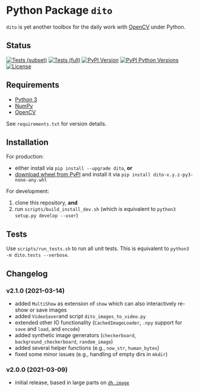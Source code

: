 Python Package `dito`
=====================

`dito` is yet another toolbox for the daily work with [OpenCV](https://opencv.org/) under Python.


Status
------

[![Tests (subset)](https://github.com/dhaase-de/dito/actions/workflows/tests-subset.yml/badge.svg)](https://github.com/dhaase-de/dito/actions/workflows/tests-subset.yml)
[![Tests (full)](https://github.com/dhaase-de/dito/actions/workflows/tests-full.yml/badge.svg)](https://github.com/dhaase-de/dito/actions/workflows/tests-full.yml)
[![PyPI Version](https://img.shields.io/pypi/v/dito.svg)](https://pypi.python.org/pypi/dito/)
[![PyPI Python Versions](https://img.shields.io/pypi/pyversions/dito.svg)](https://pypi.python.org/pypi/dito/)
[![License](https://img.shields.io/github/license/dhaase-de/dito.svg)](LICENSE.txt)


Requirements
------------

* [Python 3](https://www.python.org/)
* [NumPy](https://numpy.org/)
* [OpenCV](https://opencv.org/)

See `requirements.txt` for version details.


Installation
------------

For production:
* either install via `pip install --upgrade dito`, **or**
* [download wheel from PyPI](https://pypi.org/project/dito/#files) and install it via `pip install dito-x.y.z-py3-none-any.whl`

For development:
1. clone this repository, **and**
2. run `scripts/build_install_dev.sh` (which is equivalent to `python3 setup.py develop --user`)


Tests
-----

Use `scripts/run_tests.sh` to run all unit tests.
This is equivalent to `python3 -m dito.tests --verbose`.


Changelog
---------

### v2.1.0 (2021-03-14) ###
* added `MultiShow` as extension of `show` which can also interactively re-show or save images
* added `VideoSaver`and script `dito_images_to_video.py`
* extended other IO functionality (`CachedImageLoader`, `.npy` support for `save` and `load`, and `encode`)
* added synthetic image generators (`checkerboard`, `background_checkerboard`, `random_image`)
* added several helper functions (e.g., `now_str`, `human_bytes`)
* fixed some minor issues (e.g., handling of empty dirs in `mkdir`)

### v2.0.0 (2021-03-09) ###
* initial release, based in large parts on [`dh.image`](https://github.com/dhaase-de/dh-python-dh)
